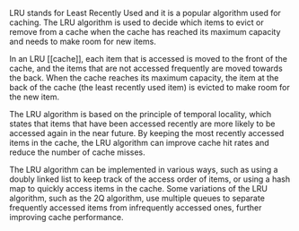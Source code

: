 LRU stands for Least Recently Used and it is a popular algorithm used for caching. The LRU algorithm is used to decide which items to evict or remove from a cache when the cache has reached its maximum capacity and needs to make room for new items.

In an LRU [[cache]], each item that is accessed is moved to the front of the cache, and the items that are not accessed frequently are moved towards the back. When the cache reaches its maximum capacity, the item at the back of the cache (the least recently used item) is evicted to make room for the new item.

The LRU algorithm is based on the principle of temporal locality, which states that items that have been accessed recently are more likely to be accessed again in the near future. By keeping the most recently accessed items in the cache, the LRU algorithm can improve cache hit rates and reduce the number of cache misses.

The LRU algorithm can be implemented in various ways, such as using a doubly linked list to keep track of the access order of items, or using a hash map to quickly access items in the cache. Some variations of the LRU algorithm, such as the 2Q algorithm, use multiple queues to separate frequently accessed items from infrequently accessed ones, further improving cache performance.